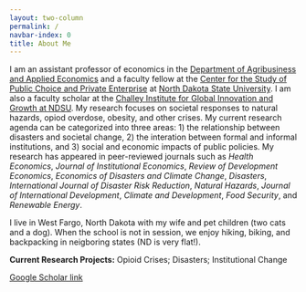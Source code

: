 ```yaml
---
layout: two-column
permalink: /
navbar-index: 0
title: About Me
---
```


I am an assistant professor of economics in the [Department of Agribusiness and Applied Economics][5] and a faculty fellow at the [Center for the Study of Public Choice and Private Enterprise][6] at [North Dakota State University][4]. I am also a faculty scholar at the [Challey Institute for Global Innovation and Growth at NDSU][7]. My research focuses on societal responses to natural hazards, opiod overdose, obesity, and other crises. My current research agenda can be categorized into three areas: 1) the relationship between disasters and societal change, 2) the interation between formal and informal institutions, and 3) social and economic impacts of public policies. My research has appeared in peer-reviewed journals such as *Health Economics*, *Journal of Institutional Economics*, *Review of Development Economics*, *Economics of Disasters and Climate Change*, *Disasters*, *International Journal of Disaster Risk Reduction*, *Natural Hazards*, *Journal of International Development*, *Climate and Development*, *Food Security*, and *Renewable Energy*. 

I live in West Fargo, North Dakota with my wife and pet children (two cats and a dog). When the school is not in session, we enjoy hiking, biking, and backpacking in neigboring states (ND is very flat!).

**Current Research Projects:**
Opioid Crises; Disasters; Institutional Change

[Google Scholar link][8]

[1]: https://brynathyn.edu/
[2]: http://econ.unm.edu
[4]: https://www.ndsu.edu/
[5]: https://www.ag.ndsu.edu/agecon
[6]: https://www.ndsu.edu/centers/pcpe/
[7]: https://www.ndsu.edu/challeyinstitute/
[8]: https://scholar.google.com/citations?user=EU1Z--4AAAAJ&hl=en&oi=ao

